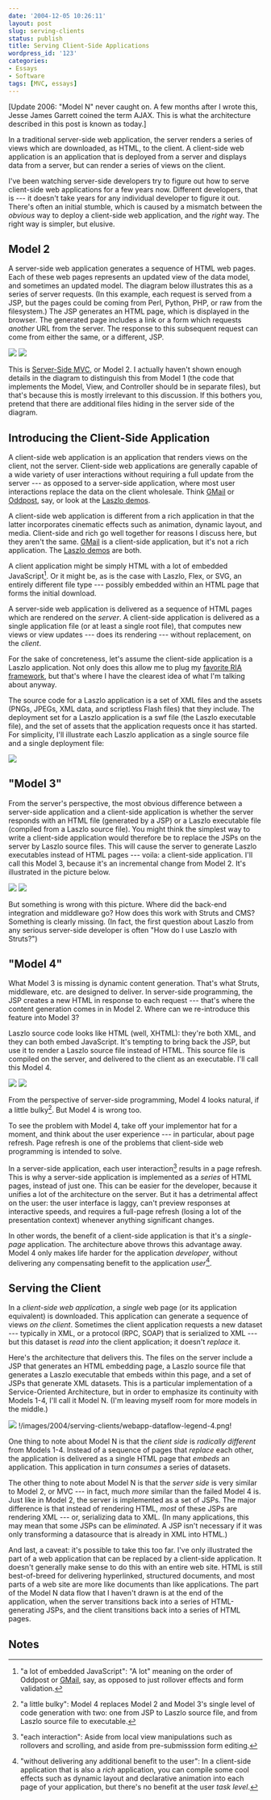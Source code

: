 ```yaml
---
date: '2004-12-05 10:26:11'
layout: post
slug: serving-clients
status: publish
title: Serving Client-Side Applications
wordpress_id: '123'
categories:
- Essays
- Software
tags: [MVC, essays]
---
```


[Update 2006: "Model N" never caught on.  A few months after I wrote this, Jesse James Garrett coined the term AJAX.  This is what the architecture described in this post is known as today.]

In a traditional server-side web application, the server renders a series of views which are downloaded, as HTML, to the client.  A client-side web application is an application that is deployed from a server and displays data from a server, but can render a series of views on the client.

I've been watching server-side developers try to figure out how to serve client-side web applications for a few years now.  Different developers, that is --- it doesn't take years for any individual developer to figure it out.  There's often an initial stumble, which is caused by a mismatch between the _obvious_ way to deploy a client-side web application, and the _right_ way.  The right way is simpler, but  elusive.

## Model 2

A server-side web application generates a sequence of HTML web pages.  Each of these web pages represents an updated view of the data model, and sometimes an updated model.  The diagram below illustrates this as a series of server requests.  (In this example, each request is served from a JSP, but the pages could be coming from Perl, Python, PHP, or raw from the filesystem.)  The JSP generates an HTML page, which is displayed in the browser.  The generated page includes a link or a form which requests _another_ URL from the server.  The response to this subsequent request can come from either the same, or a different, JSP.

![](/images/2004/serving-clients/server-webapp-dataflow.png)
![](/images/2004/serving-clients/webapp-dataflow-legend-1.png)

This is [Server-Side MVC](/archives/2004/08/web-mvc), or Model 2.  I actually haven't shown enough details in the diagram to distinguish this from Model 1 (the code that implements the Model, View, and Controller should be in separate files), but that's because this is mostly irrelevant to this discussion.  If this bothers you, pretend that there are additional files hiding in the server side of the diagram.

## Introducing the Client-Side Application

A client-side web application is an application that renders views on the client, not the server.  Client-side web applications are generally capable of a wide variety of user interactions without requiring a full update from the server --- as opposed to a server-side application, where most user interactions replace the data on the client wholesale.  Think [GMail](http://gmail.com) or [Oddpost](http://www.oddpost.com/), say, or look at the [Laszlo demos](http://laszlosystems.com/demos).

A client-side web application is different from a rich application in that the latter incorporates cinematic effects such as animation, dynamic layout, and media.  Client-side and rich go well together for reasons I discuss here, but they aren't the same.  [GMail](http://gmail.com) is a client-side application, but it's not a rich application.  The [Laszlo demos](http://laszlosystems.com/demos) are both.

A client application might be simply HTML with a lot of embedded JavaScript[^1].  Or it might be, as is the case with Laszlo, Flex, or SVG, an entirely different file type --- possibly embedded within an HTML page that forms the initial download.

A server-side web application is delivered as a sequence of HTML pages which are rendered on the _server_.  A client-side application is delivered as a single application file (or at least a single root file), that computes new views or view updates --- does its rendering --- without replacement, on the _client_.

For the sake of concreteness, let's assume the client-side application is a Laszlo application.  Not only does this allow me to plug my [favorite RIA framework](http://openlaszlo.org), but that's where I have the clearest idea of what I'm talking about anyway.

The source code for a Laszlo application is a set of XML files and the assets (PNGs, JPEGs, XML data, and scriptless Flash files) that they include.  The deployment set for a Laszlo application is a swf file (the Laszlo executable file), and the set of assets that the application requests once it has started.  For simplicity, I'll illustrate each Laszlo application as a single source file and a single deployment file:

![](/images/2004/serving-clients/compiling-laszlo.png)

## "Model 3"

From the server's perspective, the most obvious difference between a server-side application and a client-side application is whether the server responds with an HTML file (generated by a JSP) or a Laszlo executable file (compiled from a Laszlo source file).  You might think the simplest way to write a client-side application would therefore be to replace the JSPs on the server by Laszlo source files.  This will cause the server to generate Laszlo executables instead of HTML pages  --- voila: a client-side application.  I'll call this Model 3, because it's an incremental change from Model 2.  It's illustrated in the picture below.

![](/images/2004/serving-clients/server-client-webapp-dataflow.png)
![](/images/2004/serving-clients/webapp-dataflow-legend-2.png)

But something is wrong with this picture.  Where did the back-end integration and middleware go?  How does this work with Struts and CMS?  Something is clearly missing.  (In fact, the first question about Laszlo from any serious server-side developer is often "How do I use Laszlo with Struts?")

## "Model 4"

What Model 3 is missing is dynamic content generation.  That's what Struts, middleware, etc. are designed to deliver.  In server-side programming, the JSP creates a new HTML in response to each request --- that's where the content generation comes in in Model 2.  Where can we re-introduce this feature into Model 3?

Laszlo source code looks like HTML (well, XHTML): they're both XML, and they can both embed JavaScript.  It's tempting to bring back the JSP, but use it to render a Laszlo source file instead of HTML.  This source file is compiled on the server, and delivered to the client as an executable.  I'll call this Model 4.

![](/images/2004/serving-clients/server-client-code-generation.png)
![](/images/2004/serving-clients/webapp-dataflow-legend-3.png)

From the perspective of server-side programming, Model 4 looks natural, if a little bulky[^2].  But Model 4 is wrong too.

To see the problem with Model 4, take off your implementor hat for a moment, and think about the user experience --- in particular, about page refresh.  Page refresh is one of the problems that client-side web programming is intended to solve.

In a server-side application, each user interaction[^3] results in a page refresh.  This is why a server-side application is implemented as a _series_ of HTML pages, instead of just one.  This can be easier for the developer, because it unifies a lot of the architecture on the server.  But it has a detrimental affect on the user: the user interface is laggy, can't preview responses at interactive speeds, and requires a full-page refresh (losing a lot of the presentation context) whenever anything significant changes.

 In other words, the benefit of a client-side application is that it's a _single-page_ application.  The architecture above throws this advantage away.  Model 4 only makes life harder for the application _developer_, without delivering any compensating benefit to the application _user_[^4].

## Serving the Client

In a _client-side web application_, a _single_ web page (or its application equivalent) is downloaded.  This application can generate a sequence of views _on the client_.  Sometimes the client application requests a new dataset --- typically in XML, or a protocol (RPC, SOAP) that is serialized to XML --- but this dataset is _read into_ the client application; it doesn't _replace_ it.

Here's the architecture that delivers this.  The files on the server include a JSP that generates an HTML embedding page, a Laszlo source file that generates a Laszlo executable that embeds within this page, and a set of JSPs that generate XML datasets.  This is a particular implementation of a Service-Oriented Architecture, but in order to emphasize its continuity with Models 1-4, I'll call it Model N. (I'm leaving myself room for more models in the middle.)

![](/images/2004/serving-clients/client-webapp-dataflow.png) !/images/2004/serving-clients/webapp-dataflow-legend-4.png!

One thing to note about Model N is that the _client side_ is _radically different_ from Models 1-4.  Instead of a sequence of pages that _replace_ each other, the application is delivered as a single HTML page that _embeds_ an application.  This application in turn _consumes_ a series of datasets.

The other thing to note about Model N is that the _server side_ is very similar to Model 2, or MVC --- in fact, much _more_ similar than the failed Model 4 is.  Just like in Model 2, the server is implemented as a set of JSPs.  The major difference is that instead of rendering HTML, _most_ of these JSPs are rendering XML --- or, serializing data to XML.  (In many applications, this may mean that some JSPs can be _eliminated_.  A JSP isn't necessary if it was only transforming a datasource that is already in XML into HTML.)

And last, a caveat: it's possible to take this too far.  I've only illustrated the part of a web application that can be replaced by a client-side application.  It doesn't generally make sense to do this with an entire web site.  HTML is still best-of-breed for delivering hyperlinked, structured documents, and most parts of a web site are more like documents than like applications.  The part of the Model N data flow that I haven't drawn is at the end of the application, when the server transitions back into a series of HTML-generating JSPs, and the client transitions back into a series of HTML pages.

## Notes

[^1]: "a lot of embedded JavaScript": "A lot" meaning on the order of Oddpost or [GMail](http://gmail.com), say, as opposed to just rollover effects and form validation.

[^2]: "a little bulky": Model 4 replaces Model 2 and Model 3's single level of code generation with two: one from JSP to Laszlo source file, and from Laszlo source file to executable.

[^3]: "each interaction": Aside from local view manipulations such as rollovers and scrolling, and aside from pre-submisssion form editing.

[^4]: "without delivering any additional benefit to the user": In a client-side application that is also a _rich_ application, you can compile some cool effects such as dynamic layout and declarative animation into each page of your application, but there's no benefit at the user _task level_.
